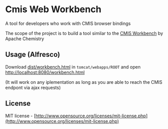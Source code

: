 Cmis Web Workbench
==================

A tool for developers who work with CMIS browser bindings

The scope of the project is to build a tool similar to the [CMIS Workbench](http://chemistry.apache.org/java/developing/tools/dev-tools-workbench.html) by Apache Chemistry

Usage (Alfresco)
-------------------------

Download [dist/workbench.html]() in ```tomcat/webapps/ROOT``` and  open [http://localhost:8080/workbench.html]()

(It will work on any iplementation as long as you are able to reach the CMIS endpont via ajax requests)

License
-------
MIT license - [http://www.opensource.org/licenses/mit-license.php](http://www.opensource.org/licenses/mit-license.php)

